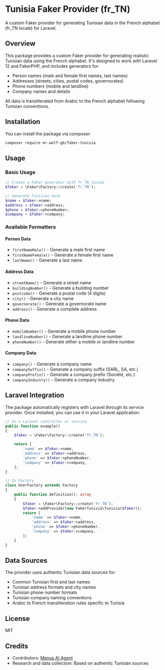 # Tunisia Faker Provider (fr_TN)

A custom Faker provider for generating Tunisian data in the French alphabet (fr_TN locale) for Laravel.

## Overview

This package provides a custom Faker provider for generating realistic Tunisian data using the French alphabet. It's designed to work with Laravel 12 and FakerPHP, and includes generators for:

- Person names (male and female first names, last names)
- Addresses (streets, cities, postal codes, governorates)
- Phone numbers (mobile and landline)
- Company names and details

All data is transliterated from Arabic to the French alphabet following Tunisian conventions.

## Installation

You can install the package via composer:

```bash
composer require mr-wolf-gb/faker-tunisia
```

## Usage

### Basic Usage

```php
// Create a Faker generator with fr_TN locale
$faker = \Faker\Factory::create('fr_TN');

// Generate Tunisian data
$name = $faker->name;
$address = $faker->address;
$phone = $faker->phoneNumber;
$company = $faker->company;
```

### Available Formatters

#### Person Data

- `firstNameMale()` - Generate a male first name
- `firstNameFemale()` - Generate a female first name
- `lastName()` - Generate a last name

#### Address Data

- `streetName()` - Generate a street name
- `buildingNumber()` - Generate a building number
- `postcode()` - Generate a postal code (4 digits)
- `city()` - Generate a city name
- `governorate()` - Generate a governorate name
- `address()` - Generate a complete address

#### Phone Data

- `mobileNumber()` - Generate a mobile phone number
- `landlineNumber()` - Generate a landline phone number
- `phoneNumber()` - Generate either a mobile or landline number

#### Company Data

- `company()` - Generate a company name
- `companySuffix()` - Generate a company suffix (SARL, SA, etc.)
- `companyPrefix()` - Generate a company prefix (Société, etc.)
- `companyIndustry()` - Generate a company industry

## Laravel Integration

The package automatically registers with Laravel through its service provider. Once installed, you can use it in your Laravel application:

```php
// In a Laravel controller or service
public function example()
{
    $faker = \Faker\Factory::create('fr_TN');

    return [
        'name' => $faker->name,
        'address' => $faker->address,
        'phone' => $faker->phoneNumber,
        'company' => $faker->company,
    ];
}
```
```php
// In Factory
class UserFactory extends Factory
{
    public function definition(): array
    {
        $faker = \Faker\Factory::create('fr_TN');
        $faker->addProvider(new FakerTunisia\Tunisia($faker));
        return [
            'name' => $faker->name,
            'address' => $faker->address,
            'phone' => $faker->phoneNumber,
            'company' => $faker->company,
        ];
    }
}
```

## Data Sources

The provider uses authentic Tunisian data sources for:

- Common Tunisian first and last names
- Tunisian address formats and city names
- Tunisian phone number formats
- Tunisian company naming conventions
- Arabic to French transliteration rules specific to Tunisia

## License

MIT

## Credits

- Contributors: [Manus AI Agent](https://manus.im/)
- Research and data collection: Based on authentic Tunisian sources
